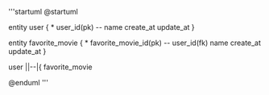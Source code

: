 '''startuml
@startuml

entity user {
    * user_id(pk)
    --
    name
    create_at
    update_at
}

entity favorite_movie {
    * favorite_movie_id(pk)
    --
    user_id(fk)
    name
    create_at
    update_at
}

user ||--|{ favorite_movie

@enduml
'''
